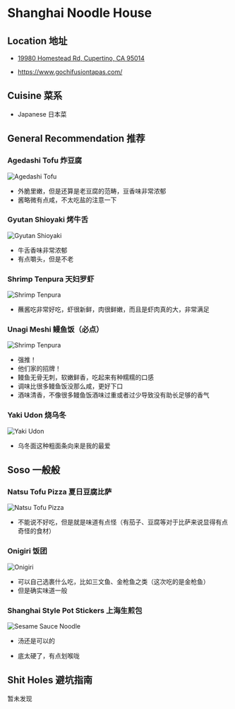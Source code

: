 # Shanghai Noodle House

## Location 地址

- [19980 Homestead Rd, Cupertino, CA 95014](https://g.page/gochi-cupertino?share)

- <https://www.gochifusiontapas.com/>

## Cuisine 菜系

- Japanese 日本菜

## General Recommendation 推荐

### Agedashi Tofu 炸豆腐

![Agedashi Tofu](Pix2022Jun11st/Agedashi_Tofu.jpg)

- 外脆里嫩，但是还算是老豆腐的范畴，豆香味非常浓郁
- 酱略微有点咸，不太吃盐的注意一下

### Gyutan Shioyaki 烤牛舌

![Gyutan Shioyaki](Pix2022Jun11st/Gyutan_Shioyaki.jpg)

- 牛舌香味非常浓郁
- 有点嚼头，但是不老

### Shrimp Tenpura 天妇罗虾

![Shrimp Tenpura](Pix2022Jun11st/Shrimp_Tenpura.jpg)

- 蘸酱吃非常好吃，虾很新鲜，肉很鲜嫩，而且是虾肉真的大，非常满足

### Unagi Meshi 鳗鱼饭（必点）

![Shrimp Tenpura](Pix2022Jun11st/Unagi_Meshi.jpg)

- 强推！
- 他们家的招牌！
- 鳗鱼无骨无刺，软嫩鲜香，吃起来有种糯糯的口感
- 调味比很多鳗鱼饭没那么咸，更好下口
- 酒味清香，不像很多鳗鱼饭酒味过重或者过少导致没有助长足够的香气

### Yaki Udon 烧乌冬

![Yaki Udon](Pix2022Jun11st/Yaki_Udon.jpg)

- 乌冬面这种粗面条向来是我的最爱

## Soso 一般般

### Natsu Tofu Pizza 夏日豆腐比萨

![Natsu Tofu Pizza](Pix2022Jun11st/Natsu_Tofu_Pizza.jpg)

- 不能说不好吃，但是就是味道有点怪（有茄子、豆腐等对于比萨来说显得有点奇怪的食材）

### Onigiri 饭团

![Onigiri](Pix2022Jun11st/Onigiri.jpg)

- 可以自己选裹什么吃，比如三文鱼、金枪鱼之类（这次吃的是金枪鱼）
- 但是确实味道一般

### Shanghai Style Pot Stickers 上海生煎包

![Sesame Sauce Noodle](Pix2022Jun26th/shanghai_style_pot_stickers.jpg)

- 汤还是可以的

- 底太硬了，有点划喉咙

## Shit Holes 避坑指南

暂未发现

